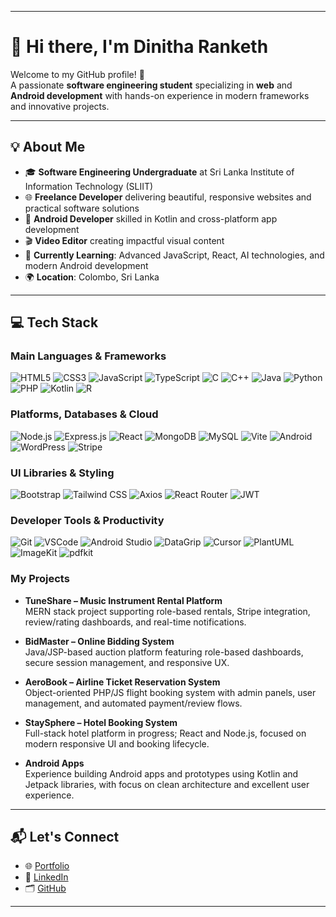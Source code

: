 ***

# 👋 Hi there, I'm Dinitha Ranketh

Welcome to my GitHub profile! 🎉  
A passionate **software engineering student** specializing in **web** and **Android development** with hands-on experience in modern frameworks and innovative projects.

***

## 💡 About Me

- 🎓 **Software Engineering Undergraduate** at Sri Lanka Institute of Information Technology (SLIIT)  
- 🌐 **Freelance Developer** delivering beautiful, responsive websites and practical software solutions  
- 📱 **Android Developer** skilled in Kotlin and cross-platform app development  
- 🎬 **Video Editor** creating impactful visual content  
- 🧠 **Currently Learning**: Advanced JavaScript, React, AI technologies, and modern Android development  
- 🌍 **Location**: Colombo, Sri Lanka  

***

## 💻 Tech Stack

### Main Languages & Frameworks

![HTML5](https://img.shields.io/badge/HTML5-E34F26?style=flat-square&logo=html5&logoColor=white)
![CSS3](https://img.shields.io/badge/CSS3-1572B6?style=flat-square&logo=css3&logoColor=white)
![JavaScript](https://img.shields.io/badge/JavaScript-F7DF1E?style=flat-square&logo=javascript&logoColor=black)
![TypeScript](https://img.shields.io/badge/TypeScript-007ACC?style=flat-square&logo=typescript&logoColor=white)
![C](https://img.shields.io/badge/C-00599C?style=flat-square&logo=c&logoColor=white)
![C++](https://img.shields.io/badge/C%2B%2B-00599C?style=flat-square&logo=c%2B%2B&logoColor=white)
![Java](https://img.shields.io/badge/Java-007396?style=flat-square&logo=java&logoColor=white)
![Python](https://img.shields.io/badge/Python-3776AB?style=flat-square&logo=python&logoColor=white)
![PHP](https://img.shields.io/badge/PHP-777BB4?style=flat-square&logo=php&logoColor=white)
![Kotlin](https://img.shields.io/badge/Kotlin-0095D5?style=flat-square&logo=kotlin&logoColor=white)
![R](https://img.shields.io/badge/R-276DC3?style=flat-square&logo=r&logoColor=white)

### Platforms, Databases & Cloud

![Node.js](https://img.shields.io/badge/Node.js-339933?style=flat-square&logo=nodedotjs&logoColor=white)
![Express.js](https://img.shields.io/badge/Express.js-404D59?style=flat-square&logo=express&logoColor=white)
![React](https://img.shields.io/badge/React-61DAFB?style=flat-square&logo=react&logoColor=black)
![MongoDB](https://img.shields.io/badge/MongoDB-47A248?style=flat-square&logo=mongodb&logoColor=white)
![MySQL](https://img.shields.io/badge/MySQL-4479A1?style=flat-square&logo=mysql&logoColor=white)
![Vite](https://img.shields.io/badge/Vite-646CFF?style=flat-square&logo=vite&logoColor=white)
![Android](https://img.shields.io/badge/Android-3DDC84?style=flat-square&logo=android&logoColor=white)
![WordPress](https://img.shields.io/badge/WordPress-21759B?style=flat-square&logo=wordpress&logoColor=white)
![Stripe](https://img.shields.io/badge/Stripe-635BFF?style=flat-square&logo=stripe&logoColor=white)

### UI Libraries & Styling

![Bootstrap](https://img.shields.io/badge/Bootstrap-7952B3?style=flat-square&logo=bootstrap&logoColor=white)
![Tailwind CSS](https://img.shields.io/badge/Tailwind%20CSS-38B2AC?style=flat-square&logo=tailwind-css&logoColor=white)
![Axios](https://img.shields.io/badge/Axios-5A29E4?style=flat-square&logo=axios&logoColor=white)
![React Router](https://img.shields.io/badge/React%20Router-CA4245?style=flat-square&logo=react-router&logoColor=white)
![JWT](https://img.shields.io/badge/JWT-000000?style=flat-square&logo=json-web-tokens&logoColor=white)

### Developer Tools & Productivity

![Git](https://img.shields.io/badge/Git-F05032?style=flat-square&logo=git&logoColor=white)
![VSCode](https://img.shields.io/badge/VS%20Code-0078D4?style=flat-square&logo=visual-studio-code&logoColor=white)
![Android Studio](https://img.shields.io/badge/Android%20Studio-3DDC84?style=flat-square&logo=androidstudio&logoColor=white)
![DataGrip](https://img.shields.io/badge/DataGrip-26B6E9?style=flat-square&logo=jetbrains&logoColor=white)
![Cursor](https://img.shields.io/badge/Cursor%20AI-2C2C2C?style=flat-square&logo=cursor&logoColor=white)
![PlantUML](https://img.shields.io/badge/PlantUML-FDAD00?style=flat-square&logo=plantuml&logoColor=black)
![ImageKit](https://img.shields.io/badge/ImageKit-1A73E8?style=flat-square&logo=imagekit&logoColor=white)
![pdfkit](https://img.shields.io/badge/pdfkit-FF3300?style=flat-square&logo=adobe-acrobat-reader&logoColor=white)

### My Projects 

- **TuneShare – Music Instrument Rental Platform**  
  MERN stack project supporting role-based rentals, Stripe integration, review/rating dashboards, and real-time notifications.

- **BidMaster – Online Bidding System**  
  Java/JSP-based auction platform featuring role-based dashboards, secure session management, and responsive UX.

- **AeroBook – Airline Ticket Reservation System**  
  Object-oriented PHP/JS flight booking system with admin panels, user management, and automated payment/review flows.

- **StaySphere – Hotel Booking System**  
  Full-stack hotel platform in progress; React and Node.js, focused on modern responsive UI and booking lifecycle.

- **Android Apps**  
  Experience building Android apps and prototypes using Kotlin and Jetpack libraries, with focus on clean architecture and excellent user experience.


***

## 📬 Let's Connect

- 🌐 [Portfolio](https://ranketh.online)  
- 💼 [LinkedIn](https://linkedin.com/in/dinitharanketh)  
- 🗂️ [GitHub](https://github.com/DinithaR)  

***
